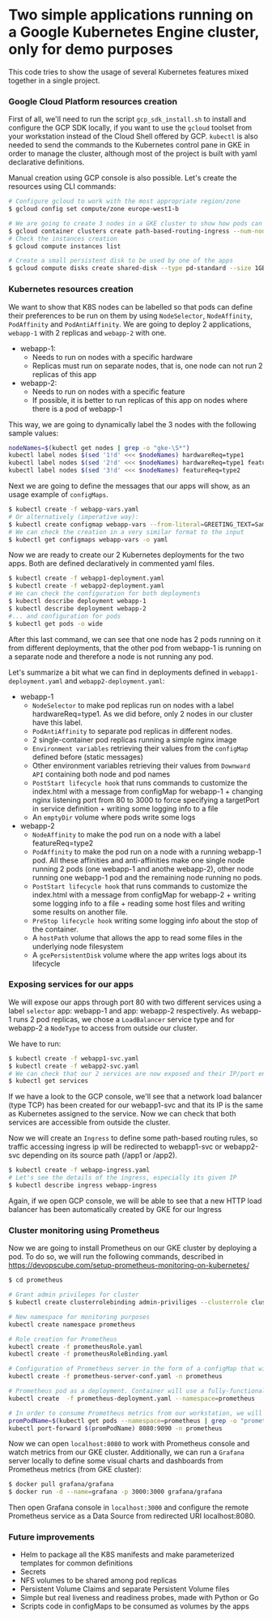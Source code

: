 # Two simple applications running on a Google Kubernetes Engine cluster, only for demo purposes

This code tries to show the usage of several Kubernetes features mixed together in a single project.

### Google Cloud Platform resources creation

First of all, we'll need to run the script `gcp_sdk_install.sh` to install and configure the GCP SDK locally, if you want to use the `gcloud` toolset from your workstation instead of the Cloud Shell offered by GCP. `kubectl` is also needed to send the commands to the Kubernetes control pane in GKE in order to manage the cluster, although most of the project is built with yaml declarative definitions.

Manual creation using GCP console is also possible. Let's create the resources using CLI commands:
```sh
# Configure gcloud to work with the most appropriate region/zone
$ gcloud config set compute/zone europe-west1-b

# We are going to create 3 nodes in a GKE cluster to show how pods can be located
$ gcloud container clusters create path-based-routing-ingress --num-nodes 3
# Check the instances creation
$ gcloud compute instances list

# Create a small persistent disk to be used by one of the apps
$ gcloud compute disks create shared-disk --type pd-standard --size 1GB --zone europe-west1-b
```

### Kubernetes resources creation

We want to show that K8S nodes can be labelled so that pods can define their preferences to be run on them by using `NodeSelector`, `NodeAffinity`, `PodAffinity` and `PodAntiAffinity`. We are going to deploy 2 applications, `webapp-1` with 2 replicas and `webapp-2` with one.

* webapp-1:
    - Needs to run on nodes with a specific hardware
    - Replicas must run on separate nodes, that is, one node can not run 2 replicas of this app
* webapp-2:
    - Needs to run on nodes with a specific feature
    - If possible, it is better to run replicas of this app on nodes where there is a pod of webapp-1

This way, we are going to dynamically label the 3 nodes with the following sample values:
```sh
nodeNames=$(kubectl get nodes | grep -o "gke-\S*")
kubectl label nodes $(sed '1!d' <<< $nodeNames) hardwareReq=type1
kubectl label nodes $(sed '2!d' <<< $nodeNames) hardwareReq=type1 featureReq=type2
kubectl label nodes $(sed '3!d' <<< $nodeNames) featureReq=type2
```

Next we are going to define the messages that our apps will show, as an usage example of `configMaps`.
```sh
$ kubectl create -f webapp-vars.yaml
# Or alternatively (imperative way):
$ kubectl create configmap webapp-vars --from-literal=GREETING_TEXT=Sample text for webapp --from-literal=OUTPUT_TEXT=Pod of webapp
# We can check the creation in a very similar format to the input
$ kubectl get configmaps webapp-vars -o yaml
```

Now we are ready to create our 2 Kubernetes deployments for the two apps. Both are defined declaratively in commented yaml files.
```sh
$ kubectl create -f webapp1-deployment.yaml
$ kubectl create -f webapp2-deployment.yaml
# We can check the configuration for both deployments
$ kubectl describe deployment webapp-1
$ kubectl describe deployment webapp-2
#... and configuration for pods
$ kubectl get pods -o wide
```

After this last command, we can see that one node has 2 pods running on it from different deployments, that the other pod from webapp-1 is running on a separate node and therefore a node is not running any pod.

Let's summarize a bit what we can find in deployments defined in `webapp1-deployment.yaml` and `webapp2-deployment.yaml`:

* webapp-1
    - `NodeSelector` to make pod replicas run on nodes with a label hardwareReq=type1. As we did before, only 2 nodes in our cluster have this label.
    - `PodAntiAffinity` to separate pod replicas in different nodes.
    - 2 single-container pod replicas running a simple nginx image
    - `Environment variables` retrieving their values from the `configMap` defined before (static messages)
    - Other environment variables retrieving their values from `Downward API` containing both node and pod names
    - `PostStart lifecycle hook` that runs commands to customize the index.html with a message from configMap for webapp-1 + changing nginx listening port from 80 to 3000 to force specifying a targetPort in service definition + writing some logging info to a file
    - An `emptyDir` volume where pods write some logs
* webapp-2
    - `NodeAffinity` to make the pod run on a node with a label featureReq=type2
    - `PodAffinity` to make the pod run on a node with a running webapp-1 pod. All these affinities and anti-affinities make one single node running 2 pods (one webapp-1 and anothe webapp-2), other node running one webapp-1 pod and the remaining node running no pods.
    - `PostStart lifecycle hook` that runs commands to customize the index.html with a message from configMap for webapp-2 + writing some logging info to a file + reading some host files and writing some results on another file.
    - `PreStop lifecycle hook` writing some logging info about the stop of the container.
    - A `hostPath` volume that allows the app to read some files in the underlying node filesystem
    - A `gcePersistentDisk` volume where the app writes logs about its lifecycle

### Exposing services for our apps

We will expose our apps through port 80 with two different services using a label `selector` app: webapp-1 and app: webapp-2 respectively. As webapp-1 runs 2 pod replicas, we chose a `LoadBalancer` service type and for webapp-2 a `NodeType` to access from outside our cluster.

We have to run:
```sh
$ kubectl create -f webapp1-svc.yaml
$ kubectl create -f webapp2-svc.yaml
# We can check that our 2 services are now exposed and their IP/port endpoint definition.
$ kubectl get services
```

If we have a look to the GCP console, we'll see that a network load balancer (type TCP) has been created for our webapp1-svc and that its IP is the same as Kubernetes assigned to the service. Now we can check that both services are accessible from outside the cluster.

Now we will create an `Ingress` to define some path-based routing rules, so traffic accessing ingress ip will be redirected to webapp1-svc or webapp2-svc depending on its source path (/app1 or /app2).

```sh
$ kubectl create -f webapp-ingress.yaml
# Let's see the details of the ingress, especially its given IP
$ kubectl describe ingress webapp-ingress
```

Again, if we open GCP console, we will be able to see that a new HTTP load balancer has been automatically created by GKE for our Ingress

### Cluster monitoring using Prometheus

Now we are going to install Prometheus on our GKE cluster by deploying a pod. To do so, we will run the following commands, described in https://devopscube.com/setup-prometheus-monitoring-on-kubernetes/

```sh
$ cd prometheus

# Grant admin privileges for cluster
$ kubectl create clusterrolebinding admin-priviliges --clusterrole cluster-admin --user <GCP_ACCOUNT>

# New namespace for monitoring purposes
kubectl create namespace prometheus

# Role creation for Prometheus
kubectl create -f prometheusRole.yaml
kubectl create -f prometheusRoleBinding.yaml

# Configuration of Prometheus server in the form of a configMap that will be mounted as volume to be consumed by our pod
kubectl create -f prometheus-server-conf.yaml -n prometheus

# Prometheus pod as a deployment. Container will use a fully-functional Docker image and will mount the previous configMap as a volume to read the proper configuration
kubectl create  -f prometheus-deployment.yaml --namespace=prometheus

# In order to consume Prometheus metrics from our workstation, we will forward pod port (9090) to our localhost:8080
promPodName=$(kubectl get pods --namespace=prometheus | grep -o "prometheus-\S*")
kubectl port-forward $(promPodName) 8080:9090 -n prometheus
```

Now we can open `localhost:8080` to work with Prometheus console and watch metrics from our GKE cluster. Additionally, we can run a `Grafana` server locally to define some visual charts and dashboards from Prometheus metrics (from GKE cluster):

```sh
$ docker pull grafana/grafana
$ docker run -d --name=grafana -p 3000:3000 grafana/grafana
```

Then open Grafana console in `localhost:3000` and configure the remote Prometheus service as a Data Source from redirected URI localhost:8080.

### Future improvements

  - Helm to package all the K8S manifests and make parameterized templates for common definitions
  - Secrets
  - NFS volumes to be shared among pod replicas
  - Persistent Volume Claims and separate Persistent Volume files
  - Simple but real liveness and readiness probes, made with Python or Go
  - Scripts code in configMaps to be consumed as volumes by the apps